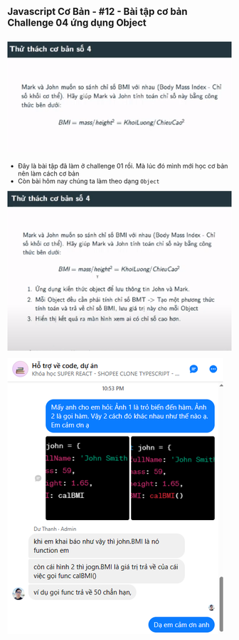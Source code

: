 ## Javascript Cơ Bản - #12 - Bài tập cơ bản Challenge 04 ứng dụng Object

![img.png](img.png)
---

- Đây là bài tập đã làm ở challenge 01 rồi. Mà lúc đó mình mới học cơ bản nên làm cách cơ bản
- Còn bài hôm nay chúng ta làm theo dạng `Object`

![img_1.png](img_1.png)

![img_2.png](img_2.png)

